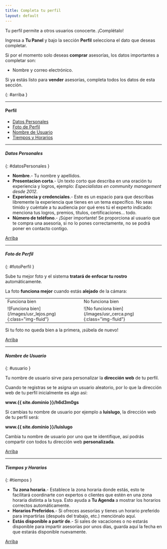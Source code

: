 ```yaml
---
title: Completa tu perfil
layout: default
---
```

Tu perfil permite a otros usuarios conocerte. ¡Complétalo!

Ingresa a **Tu Panel** y bajo la sección **Perfil** selecciona el dato que deseas completar.

Si por el momento solo deseas  **comprar**  asesorías, los datos importantes a completar son:

- Nombre y correo electrónico.

Si ya estás listo para  **vender**  asesorías, completa todos los datos de esta sección.

{: #arriba }

***
#### Perfil

 - [Datos Personales](#datosPersonales)
 - [Foto de Perfil](#fotoPerfil)
 - [Nombre de Usuario](#usuario)
 - [Tiempos y Horarios](#tiempos)


***
##### Datos Personales
{: #datosPersonales }

-   **Nombre**.- Tu nombre y apellidos.
-   **Presentacion corta**.- Un texto corto que describa en una oración tu experiencia y logros, ejemplo:  _Especialistas en community management desde 2012_.
-   **Experiencia y credenciales**.- Este es un espacio para que describas libremente la experiencia que tienes en un tema específico. No seas tímido y cuéntale a tu audiencia por qué eres tú el experto indicado: menciona tus logros, premios, títulos, certificaciones... todo.
-   **Número de teléfono**.- ¡Súper importante! Se proporciona al usuario que te compra una asesoría, si no lo pones correctamente, no se podrá poner en contacto contigo.

[Arriba](#arriba)

***
##### Foto de Perfil
{: #fotoPerfil }

Sube tu mejor foto y el sistema  **tratará de enfocar tu rostro**  automáticamente.

La foto  **funciona mejor**  cuando estás  **alejado**  de la cámara:

<table class='table'>
  <tbody>
    <tr>
      <td class='text-center'>Funciona bien</td>
      <td class='text-center'>No funciona bien</td>
    </tr>
    <tr>
      <td class='text-center' markdown='span'>![Funciona bien](/images/usr_lejos.png){:class="img-fluid"}</td>
      <td class='text-center' markdown='span'>![No funciona bien](/images/usr_cerca.png){:class="img-fluid"}</td>
    </tr>
  </tbody>
</table>

Si tu foto no queda bien a la primera, ¡súbela de nuevo!

[Arriba](#arriba)

***
##### Nombre de Usuario
{: #usuario }

Tu nombre de usuario sirve para personalizar la **dirección web** de tu perfil.

Cuando te registras se te asigna un usuario aleatorio, por lo que la dirección web de tu perfil inicialmente es algo así:

**www.{{ site.dominio }}/h6d3m0gs**

Si cambias tu nombre de usuario por ejemplo a **luislugo**, la dirección web de tu perfil será:

**www.{{ site.dominio }}/luislugo**

Cambia tu nombre de usuario por uno que te identifique, así podrás compartir con todos tu dirección web **personalizada**.

[Arriba](#arriba)

***
##### Tiempos y Horarios
{: #tiempos }

- **Tu zona horaria**.- Establece la zona horaria donde estás, esto te facilitará coordinarte con expertos o clientes que estén en una zona horaria distinta a la tuya.
Esto ayuda a **Tu Agenda** a mostrar los horarios correctos automáticamente.
- **Horarios Preferidos**.- Si ofreces asesorías y tienes un horario preferido para impartirlas (después del trabajo, etc.) menciónalo aquí.
- **Estás disponible a partir de**.- Si sales de vacaciones o no estarás disponible para impartir asesorías por unos días, 
guarda aquí la fecha en que estarás disponible nuevamente.

[Arriba](#arriba)

